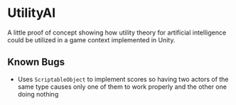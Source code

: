 # UtilityAI

A little proof of concept showing how utility theory for artificial intelligence could be utilized in a game context implemented in Unity.

## Known Bugs

* Uses `ScriptableObject` to implement scores so having two actors of the same type causes only one of them to work properly and the other one doing nothing
